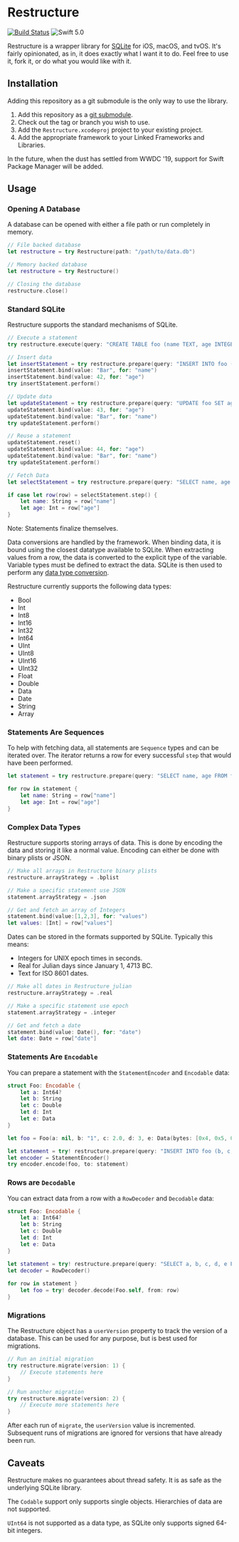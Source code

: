 #  Restructure

[![Build Status](https://travis-ci.org/stack/Restructure.svg?branch=develop)](https://travis-ci.org/stack/Restructure)
![Swift 5.0](https://img.shields.io/badge/Swift-5.0-orange.svg)

Restructure is a wrapper library for [SQLite](https://sqlite.org/index.html) for
iOS, macOS, and tvOS. It's fairly opinionated, as in, it does exactly what I
want it to do. Feel free to use it, fork it, or do what you would like with it.

## Installation

Adding this repository as a git submodule is the only way to use the library.

1.  Add this repository as a [git submodule](https://git-scm.com/book/en/v2/Git-Tools-Submodules).
2.  Check out the tag or branch you wish to use.
3.  Add the `Restructure.xcodeproj` project to your existing project.
4.  Add the appropriate framework to your Linked Frameworks and Libraries.

In the future, when the dust has settled from WWDC '19, support for Swift
Package Manager will be added.

## Usage

### Opening A Database

A database can be opened with either a file path or run completely in memory.

```swift
// File backed database
let restructure = try Restructure(path: "/path/to/data.db")

// Memory backed database
let restructure = try Restructure()

// Closing the database
restructure.close()
```

### Standard SQLite

Restructure supports the standard mechanisms of SQLite.

```swift
// Execute a statement
try restructure.execute(query: "CREATE TABLE foo (name TEXT, age INTEGER)")

// Insert data
let insertStatement = try restructure.prepare(query: "INSERT INTO foo (name, age) VALUES (:name, :age)")
insertStatement.bind(value: "Bar", for: "name")
insertStatement.bind(value: 42, for: "age")
try insertStatement.perform()

// Update data
let updateStatement = try restructure.prepare(query: "UPDATE foo SET age = :age WHERE name = :name")
updateStatement.bind(value: 43, for: "age")
updateStatement.bind(value: "Bar", for: "name")
try updateStatement.perform()

// Reuse a statement
updateStatement.reset()
updateStatement.bind(value: 44, for: "age")
updateStatement.bind(value: "Bar", for: "name")
try updateStatement.perform()

// Fetch Data
let selectStatement = try restructure.prepare(query: "SELECT name, age FROM foo")

if case let row(row) = selectStatement.step() {
    let name: String = row["name"]
    let age: Int = row["age"]
}
```

Note: Statements finalize themselves.

Data conversions are handled by the framework. When binding data, it is bound
using the closest datatype available to SQLite. When extracting values from a
row, the data is converted to the explicit type of the variable. Variable types
must be defined to extract the data. SQLite is then used to perform any [data
type conversion](https://www.sqlite.org/datatype3.html).

Restructure currently supports the following data types:

*   Bool
*   Int
*   Int8
*   Int16
*   Int32
*   Int64
*   UInt
*   UInt8
*   UInt16
*   UInt32
*   Float
*   Double
*   Data
*   Date
*   String
*   Array


### Statements Are Sequences

To help with fetching data, all statements are `Sequence` types and can be
iterated over. The iterator returns a row for every successful `step` that would
have been performed.

```swift
let statement = try restructure.prepare(query: "SELECT name, age FROM foo")

for row in statement {
    let name: String = row["name"]
    let age: Int = row["age"]
}
```

### Complex Data Types

Restructure supports storing arrays of data. This is done by encoding the data
and storing it like a normal value. Encoding can either be done with binary
plists or JSON.


```swift
// Make all arrays in Restructure binary plists
restructure.arrayStrategy = .bplist

// Make a specific statement use JSON
statement.arrayStrategy = .json

// Get and fetch an array of Integers
statement.bind(value:[1,2,3], for: "values")
let values: [Int] = row["values"]
```

Dates can be stored in the formats supported by SQLite. Typically this means:

*   Integers for UNIX epoch times in seconds.
*   Real for Julian days since January 1, 4713 BC.
*   Text for ISO 8601 dates.

```swift
// Make all dates in Restructure julian
restructure.arrayStrategy = .real

// Make a specific statement use epoch
statement.arrayStrategy = .integer

// Get and fetch a date
statement.bind(value: Date(), for: "date")
let date: Date = row["date"]
```

### Statements Are `Encodable`

You can prepare a statement with the `StatementEncoder` and `Encodable` data:

```swift
struct Foo: Encodable {
    let a: Int64?
    let b: String
    let c: Double
    let d: Int
    let e: Data
}

let foo = Foo(a: nil, b: "1", c: 2.0, d: 3, e: Data(bytes: [0x4, 0x5, 0x6], count: 3))

let statement = try! restructure.prepare(query: "INSERT INTO foo (b, c, d, e) VALUES (:b, :c, :d, :e)")
let encoder = StatementEncoder()
try encoder.encode(foo, to: statement)
```

### Rows are `Decodable`

You can extract data from a row with a `RowDecoder` and `Decodable` data:

```swift
struct Foo: Encodable {
    let a: Int64?
    let b: String
    let c: Double
    let d: Int
    let e: Data
}

let statement = try! restructure.prepare(query: "SELECT a, b, c, d, e FROM foo LIMIT 1")
let decoder = RowDecoder()
        
for row in statement }
    let foo = try! decoder.decode(Foo.self, from: row)
}
```

### Migrations

The Restructure object has a `userVersion` property to track the version of a
database. This can be used for any purpose, but is best used for migrations.

```swift
// Run an initial migration
try restructure.migrate(version: 1) {
    // Execute statements here
}

// Run another migration
try restructure.migrate(version: 2) {
    // Execute more statements here
}
```

After each run of `migrate`, the `userVersion` value is incremented. Subsequent
runs of migrations are ignored for versions that have already been run.

## Caveats

Restructure makes no guarantees about thread safety. It is as safe as the
underlying SQLite library.

The `Codable` support only supports single objects. Hierarchies of data are not
supported.

`UInt64` is not supported as a data type, as SQLite only supports signed 64-bit
integers.

